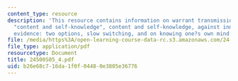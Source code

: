 ```yaml
---
content_type: resource
description: 'This resource contains information on warrant transmission, Boghossian?s
  "content and self-knowledge", content and self-knowledge, against inner observation,
  evidence: two options, slow switching, and on knowing one?s own mind.'
file: /media/https%3A/open-learning-course-data-rc.s3.amazonaws.com/24-500-topics-in-philosophy-of-mind-self-knowledge-spring-2005/b26e68c716da1f0f04480e3805e36776_24500S05_4.pdf
file_type: application/pdf
resourcetype: Document
title: 24500S05_4.pdf
uid: b26e68c7-16da-1f0f-0448-0e3805e36776
---
```

